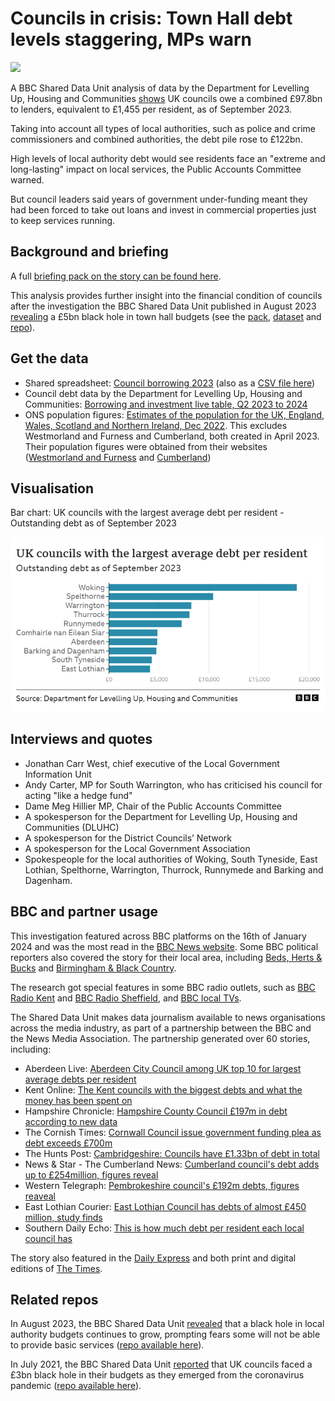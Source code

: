 # Councils in crisis: Town Hall debt levels staggering, MPs warn

![](https://ichef.bbci.co.uk/news/976/cpsprodpb/21AC/production/_128402680_gettyimages-1448821693.jpg.webp)

A BBC Shared Data Unit analysis of data by the Department for Levelling Up, Housing and Communities [shows](https://www.bbc.co.uk/news/uk-67707156) UK councils owe a combined £97.8bn to lenders, equivalent to £1,455 per resident, as of September 2023.

Taking into account all types of local authorities, such as police and crime commissioners and combined authorities, the debt pile rose to £122bn.

High levels of local authority debt would see residents face an "extreme and long-lasting" impact on local services, the Public Accounts Committee warned.

But council leaders said years of government under-funding meant they had been forced to take out loans and invest in commercial properties just to keep services running.

## Background and briefing

A full [briefing pack on the story can be found here](https://docs.google.com/document/d/1oFdf6SnPxE7K691GoXbuXJefemHymnbT-dTDwCdgVtc/edit?usp=sharing).

This analysis provides further insight into the financial condition of councils after the investigation the BBC Shared Data Unit published in August 2023 [revealing](https://www.bbc.co.uk/news/uk-66428191) a £5bn black hole in town hall budgets (see the [pack](https://docs.google.com/document/d/1RaPLTVfmi_BqbhbHKX7J9hK8tS_gx5kAVa1o8ENnANY/edit?usp=sharing), [dataset](https://docs.google.com/spreadsheets/d/1TsPNg5sGIGjTwM8WIooKD-5Wk6cJugbHGAZwLsBuFy8/edit#gid=0) and [repo](https://github.com/BBC-Data-Unit/council-finances-23)).

## Get the data

* Shared spreadsheet: [Council borrowing 2023](https://docs.google.com/document/d/1oFdf6SnPxE7K691GoXbuXJefemHymnbT-dTDwCdgVtc/edit?usp=sharing) (also as a [CSV file here](https://github.com/BBC-Data-Unit/council-debt-2023/blob/main/councils-debt-23.csv))
* Council debt data by the Department for Levelling Up, Housing and Communities: [Borrowing and investment live table, Q2 2023 to 2024](https://www.gov.uk/government/statistical-data-sets/live-tables-on-local-government-finance#borrowing-and-investment)
* ONS population figures: [Estimates of the population for the UK, England, Wales, Scotland and Northern Ireland, Dec 2022](https://www.ons.gov.uk/peoplepopulationandcommunity/populationandmigration/populationestimates/datasets/populationestimatesforukenglandandwalesscotlandandnorthernireland). This excludes Westmorland and Furness and Cumberland, both created in April 2023. Their population figures were obtained from their websites ([Westmorland and Furness](https://www.westmorlandandfurness.gov.uk/your-council/council-documents/council-plan#population) and [Cumberland](https://cumbria.gov.uk/elibrary/Content/Internet/536/671/4674/17217/17218/44719112613.pdf))

## Visualisation

Bar chart: UK councils with the largest average debt per resident - Outstanding debt as of September 2023

![](https://github.com/BBC-Data-Unit/council-debt-2023/blob/main/BAR%20CHART%20Average%20debt%20per%20resident.png)

## Interviews and quotes

* Jonathan Carr West, chief executive of the Local Government Information Unit
* Andy Carter, MP for South Warrington, who has criticised his council for acting "like a hedge fund"
* Dame Meg Hillier MP, Chair of the Public Accounts Committee
* A spokesperson for the Department for Levelling Up, Housing and Communities (DLUHC)
* A spokesperson for the District Councils’ Network
* A spokesperson for the Local Government Association
* Spokespeople for the local authorities of Woking, South Tyneside, East Lothian, Spelthorne, Warrington, Thurrock, Runnymede and Barking and Dagenham.
  
## BBC and partner usage

This investigation featured across BBC platforms on the 16th of January 2024 and was the most read in the [BBC News website](https://www.bbc.co.uk/news/uk-67707156). Some BBC political reporters also covered the story for their local area, including [Beds, Herts & Bucks](https://www.bbc.co.uk/news/uk-england-beds-bucks-herts-67980626) and [Birmingham & Black Country](https://www.bbc.co.uk/news/articles/c972z36n329o).

The research got special features in some BBC radio outlets, such as [BBC Radio Kent](https://www.bbc.co.uk/sounds/play/p0h58d3f) and [BBC Radio Sheffield](https://www.bbc.co.uk/sounds/play/p0h59gb9), and [BBC local TVs](https://github.com/BBC-Data-Unit/council-debt-2023/tree/main/BBC%20usage).

The Shared Data Unit makes data journalism available to news organisations across the media industry, as part of a partnership between the BBC and the News Media Association. The partnership generated over 60 stories, including:

* Aberdeen Live: [Aberdeen City Council among UK top 10 for largest average debts per resident](https://www.aberdeenlive.news/news/aberdeen-news/aberdeen-city-council-among-uk-9037982)
* Kent Online: [The Kent councils with the biggest debts and what the money has been spent on](https://www.kentonline.co.uk/kent/news/the-kent-councils-with-the-biggest-debts-and-what-the-money-300093/)
* Hampshire Chronicle: [Hampshire County Council £197m in debt according to new data
](https://www.hampshirechronicle.co.uk/news/24050903.hampshire-county-council-197m-debt-according-new-data/)
* The Cornish Times: [Cornwall Council issue government funding plea as debt exceeds £700m](https://www.cornish-times.co.uk/news/cornwall-council-issue-government-funding-plea-as-debt-exceeds-ps700m-660809)
* The Hunts Post: [Cambridgeshire: Councils have £1.33bn of debt in total](https://www.huntspost.co.uk/news/24051241.cambridgeshire-councils-1-33bn-debt-total/)
* News & Star - The Cumberland News: [Cumberland council's debt adds up to £254million, figures reveal](https://www.newsandstar.co.uk/news/24050009.cumberland-councils-debt-adds-254million-figures-reveal/)
* Western Telegraph: [Pembrokeshire council's £192m debts, figures reaveal](https://www.westerntelegraph.co.uk/news/24051946.pembrokeshire-councils-192m-debts-figures-reaveal/)
* East Lothian Courier: [East Lothian Council has debts of almost £450 million, study finds](https://www.eastlothiancourier.com/news/24052097.data-reveals-east-lothian-council-debts-almost-450-million/)
* Southern Daily Echo: [This is how much debt per resident each local council has](https://www.dailyecho.co.uk/news/24048878.much-debt-per-resident-local-council/)

The story also featured in the [Daily Express](https://www.express.co.uk/finance/personalfinance/1856199/mapped-councils-debt-billions) and both print and digital editions of [The Times](https://www.thetimes.co.uk/article/uk-councils-owe-staggering-debt-of-almost-100bn-analysis-shows-2jqkbvdg3).

## Related repos

In August 2023, the BBC Shared Data Unit [revealed](https://www.bbc.co.uk/news/uk-66428191) that a black hole in local authority budgets continues to grow, prompting fears some will not be able to provide basic services ([repo available here](https://github.com/BBC-Data-Unit/council-finances-23)).

In July 2021, the BBC Shared Data Unit [reported](https://www.bbc.co.uk/news/uk-57720900) that UK councils faced a £3bn black hole in their budgets as they emerged from the coronavirus pandemic ([repo available here](https://github.com/BBC-Data-Unit/Council_cuts_during_the_pandemic)).

